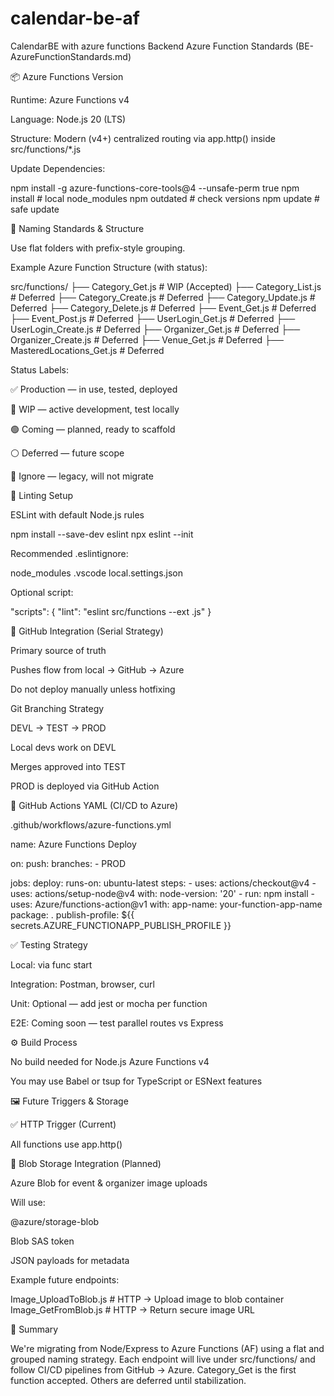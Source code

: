 # calendar-be-af
CalendarBE with azure functions
Backend Azure Function Standards (BE-AzureFunctionStandards.md)

📦 Azure Functions Version

Runtime: Azure Functions v4

Language: Node.js 20 (LTS)

Structure: Modern (v4+) centralized routing via app.http() inside src/functions/*.js

Update Dependencies:

npm install -g azure-functions-core-tools@4 --unsafe-perm true
npm install                # local node_modules
npm outdated               # check versions
npm update                 # safe update

📂 Naming Standards & Structure

Use flat folders with prefix-style grouping.

Example Azure Function Structure (with status):

src/functions/
├── Category_Get.js            # WIP (Accepted)
├── Category_List.js           # Deferred
├── Category_Create.js         # Deferred
├── Category_Update.js         # Deferred
├── Category_Delete.js         # Deferred
├── Event_Get.js               # Deferred
├── Event_Post.js              # Deferred
├── UserLogin_Get.js           # Deferred
├── UserLogin_Create.js        # Deferred
├── Organizer_Get.js           # Deferred
├── Organizer_Create.js        # Deferred
├── Venue_Get.js               # Deferred
├── MasteredLocations_Get.js   # Deferred

Status Labels:

✅ Production — in use, tested, deployed

🚧 WIP — active development, test locally

🟢 Coming — planned, ready to scaffold

⚪ Deferred — future scope

🔴 Ignore — legacy, will not migrate

🎨 Linting Setup

ESLint with default Node.js rules

npm install --save-dev eslint
npx eslint --init

Recommended .eslintignore:

node_modules
.vscode
local.settings.json

Optional script:

"scripts": {
  "lint": "eslint src/functions --ext .js"
}

🔀 GitHub Integration (Serial Strategy)

Primary source of truth

Pushes flow from local → GitHub → Azure

Do not deploy manually unless hotfixing

Git Branching Strategy

DEVL → TEST → PROD

Local devs work on DEVL

Merges approved into TEST

PROD is deployed via GitHub Action

🚀 GitHub Actions YAML (CI/CD to Azure)

.github/workflows/azure-functions.yml

name: Azure Functions Deploy

on:
  push:
    branches:
      - PROD

jobs:
  deploy:
    runs-on: ubuntu-latest
    steps:
      - uses: actions/checkout@v4
      - uses: actions/setup-node@v4
        with:
          node-version: '20'
      - run: npm install
      - uses: Azure/functions-action@v1
        with:
          app-name: your-function-app-name
          package: .
          publish-profile: ${{ secrets.AZURE_FUNCTIONAPP_PUBLISH_PROFILE }}

✅ Testing Strategy

Local: via func start

Integration: Postman, browser, curl

Unit: Optional — add jest or mocha per function

E2E: Coming soon — test parallel routes vs Express

⚙️ Build Process

No build needed for Node.js Azure Functions v4

You may use Babel or tsup for TypeScript or ESNext features

🖼 Future Triggers & Storage

✅ HTTP Trigger (Current)

All functions use app.http()

📸 Blob Storage Integration (Planned)

Azure Blob for event & organizer image uploads

Will use:

@azure/storage-blob

Blob SAS token

JSON payloads for metadata

Example future endpoints:

Image_UploadToBlob.js       # HTTP → Upload image to blob container
Image_GetFromBlob.js        # HTTP → Return secure image URL

🏁 Summary

We're migrating from Node/Express to Azure Functions (AF) using a flat and grouped naming strategy. Each endpoint will live under src/functions/ and follow CI/CD pipelines from GitHub → Azure. Category_Get is the first function accepted. Others are deferred until stabilization.


